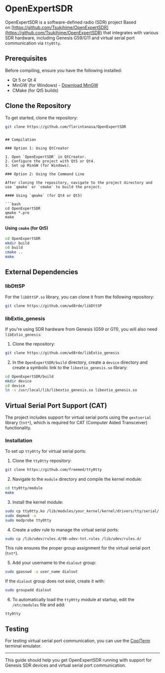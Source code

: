 # OpenExpertSDR

OpenExpertSDR is a software-defined radio (SDR) project Based on [https://github.com/Tsukihime/OpenExpertSDR](https://github.com/Tsukihime/OpenExpertSDR) that integrates with various SDR hardware, including Genesis G59/G11 and virtual serial port communication via `tty0tty`.

## Prerequisites

Before compiling, ensure you have the following installed:

- Qt 5 or Qt 4
- MinGW (for Windows) - [Download MinGW](http://www.mingw.org/)
- CMake (for Qt5 builds)

## Clone the Repository

To get started, clone the repository:

```bash
git clone https://github.com/florintanasa/OpenExpertSDR
```
```

## Compilation

### Option 1: Using QtCreator

1. Open `OpenExpertSDR` in QtCreator.
2. Configure the project with Qt5 or Qt4.
3. Set up MinGW (for Windows).

### Option 2: Using the Command Line

After cloning the repository, navigate to the project directory and use `qmake` or `cmake` to build the project.

#### Using `qmake` (for Qt4 or Qt5)

```bash
cd OpenExpertSDR
qmake *.pro
make
```

#### Using `cmake` (for Qt5)

```bash
cd OpenExpertSDR
mkdir build
cd build
cmake ..
make
```

## External Dependencies

### libDttSP

For the `libDttSP.so` library, you can clone it from the following repository:

```bash
git clone https://github.com/wd8rde/libDttSP
```

### libExtio_genesis

If you're using SDR hardware from Genesis (G59 or G11), you will also need `libExtio_genesis`:

1. Clone the repository:

```bash
git clone https://github.com/wd8rde/libExtio_genesis
```

2. In the `OpenExpertSDR/build` directory, create a `device` directory and create a symbolic link to the `libextio_genesis.so` library:

```bash
cd OpenExpertSDR/build
mkdir device
cd device
ln -s /usr/local/lib/libextio_genesis.so libextio_genesis.so
```

## Virtual Serial Port Support (CAT)

The project includes support for virtual serial ports using the `qextserial` library (`tnt*`), which is required for CAT (Computer Aided Transceiver) functionality.

### Installation

To set up `tty0tty` for virtual serial ports:

1. Clone the `tty0tty` repository:

```bash
git clone https://github.com/freemed/tty0tty
```

2. Navigate to the `module` directory and compile the kernel module:

```bash
cd tty0tty/module
make
```

3. Install the kernel module:

```bash
sudo cp tty0tty.ko /lib/modules/your_kernel/kernel/drivers/tty/serial/
sudo depmod -a
sudo modprobe tty0tty
```

4. Create a udev rule to manage the virtual serial ports:

```bash
sudo cp /lib/udev/rules.d/98-udev-tnt.rules /lib/udev/rules.d/
```

This rule ensures the proper group assignment for the virtual serial port (`tnt*`).

5. Add your username to the `dialout` group:

```bash
sudo gpasswd -a user_name dialout
```

If the `dialout` group does not exist, create it with:

```bash
sudo groupadd dialout
```

6. To automatically load the `tty0tty` module at startup, edit the `/etc/modules` file and add:

```
tty0tty
```

## Testing

For testing virtual serial port communication, you can use the [CoolTerm](http://freeware.the-meiers.org/) terminal emulator.

---

This guide should help you get OpenExpertSDR running with support for Genesis SDR devices and virtual serial port communication.

```
